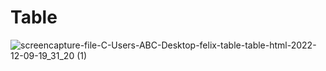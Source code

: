 # Table

![screencapture-file-C-Users-ABC-Desktop-felix-table-table-html-2022-12-09-19_31_20 (1)](https://user-images.githubusercontent.com/119997675/206719251-521446dc-332a-415a-90ea-3238ca9e99f8.png)
